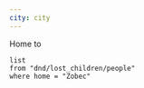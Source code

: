 ```yaml
---
city: city
---
```




Home to
```dataview
list
from "dnd/lost_children/people"
where home = "Zobec"
```

